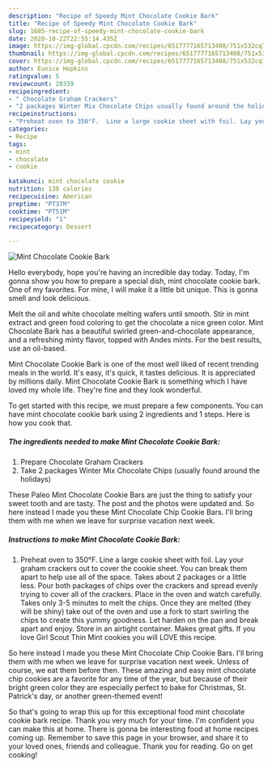 ```yaml
---
description: "Recipe of Speedy Mint Chocolate Cookie Bark"
title: "Recipe of Speedy Mint Chocolate Cookie Bark"
slug: 1685-recipe-of-speedy-mint-chocolate-cookie-bark
date: 2020-10-22T22:55:14.435Z
image: https://img-global.cpcdn.com/recipes/6517777165713408/751x532cq70/mint-chocolate-cookie-bark-recipe-main-photo.jpg
thumbnail: https://img-global.cpcdn.com/recipes/6517777165713408/751x532cq70/mint-chocolate-cookie-bark-recipe-main-photo.jpg
cover: https://img-global.cpcdn.com/recipes/6517777165713408/751x532cq70/mint-chocolate-cookie-bark-recipe-main-photo.jpg
author: Eunice Hopkins
ratingvalue: 5
reviewcount: 20339
recipeingredient:
- " Chocolate Graham Crackers"
- "2 packages Winter Mix Chocolate Chips usually found around the holidays"
recipeinstructions:
- "Preheat oven to 350°F.  Line a large cookie sheet with foil. Lay your graham crackers out to cover the cookie sheet. You can break them apart to help use all of the space. Takes about 2 packages or a little less. Pour both packages of chips over the crackers and spread evenly trying to cover all of the crackers. Place in the oven and watch carefully. Takes only 3-5 minutes to melt the chips. Once they are melted (they will be shiny) take out of the oven and use a fork to start swirling the chips to create this yummy goodness. Let harden on the pan and break apart and enjoy. Store in an airtight container. Makes great gifts. If you love Girl Scout Thin Mint cookies you will LOVE this recipe."
categories:
- Recipe
tags:
- mint
- chocolate
- cookie

katakunci: mint chocolate cookie 
nutrition: 138 calories
recipecuisine: American
preptime: "PT37M"
cooktime: "PT51M"
recipeyield: "1"
recipecategory: Dessert

---
```



![Mint Chocolate Cookie Bark](https://img-global.cpcdn.com/recipes/6517777165713408/751x532cq70/mint-chocolate-cookie-bark-recipe-main-photo.jpg)

Hello everybody, hope you're having an incredible day today. Today, I'm gonna show you how to prepare a special dish, mint chocolate cookie bark. One of my favorites. For mine, I will make it a little bit unique. This is gonna smell and look delicious.

Melt the oil and white chocolate melting wafers until smooth. Stir in mint extract and green food coloring to get the chocolate a nice green color. Mint Chocolate Bark has a beautiful swirled green-and-chocolate appearance, and a refreshing minty flavor, topped with Andes mints. For the best results, use an oil-based.

Mint Chocolate Cookie Bark is one of the most well liked of recent trending meals in the world. It's easy, it's quick, it tastes delicious. It is appreciated by millions daily. Mint Chocolate Cookie Bark is something which I have loved my whole life. They're fine and they look wonderful.


To get started with this recipe, we must prepare a few components. You can have mint chocolate cookie bark using 2 ingredients and 1 steps. Here is how you cook that.

<!--inarticleads1-->

##### The ingredients needed to make Mint Chocolate Cookie Bark:

1. Prepare  Chocolate Graham Crackers
1. Take 2 packages Winter Mix Chocolate Chips (usually found around the holidays)


These Paleo Mint Chocolate Cookie Bars are just the thing to satisfy your sweet tooth and are tasty. The post and the photos were updated and. So here instead I made you these Mint Chocolate Chip Cookie Bars. I&#39;ll bring them with me when we leave for surprise vacation next week. 

<!--inarticleads2-->

##### Instructions to make Mint Chocolate Cookie Bark:

1. Preheat oven to 350°F.  Line a large cookie sheet with foil. Lay your graham crackers out to cover the cookie sheet. You can break them apart to help use all of the space. Takes about 2 packages or a little less. Pour both packages of chips over the crackers and spread evenly trying to cover all of the crackers. Place in the oven and watch carefully. Takes only 3-5 minutes to melt the chips. Once they are melted (they will be shiny) take out of the oven and use a fork to start swirling the chips to create this yummy goodness. Let harden on the pan and break apart and enjoy. Store in an airtight container. Makes great gifts. If you love Girl Scout Thin Mint cookies you will LOVE this recipe.


So here instead I made you these Mint Chocolate Chip Cookie Bars. I&#39;ll bring them with me when we leave for surprise vacation next week. Unless of course, we eat them before then. These amazing and easy mint chocolate chip cookies are a favorite for any time of the year, but because of their bright green color they are especially perfect to bake for Christmas, St. Patrick&#39;s day, or another green-themed event! 

So that's going to wrap this up for this exceptional food mint chocolate cookie bark recipe. Thank you very much for your time. I'm confident you can make this at home. There is gonna be interesting food at home recipes coming up. Remember to save this page in your browser, and share it to your loved ones, friends and colleague. Thank you for reading. Go on get cooking!
